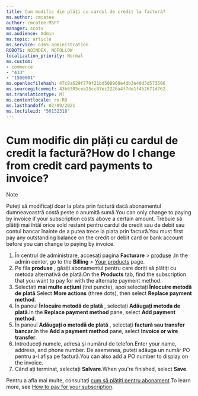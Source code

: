 ```yaml
---
title: Cum modific din plăți cu cardul de credit la factură?
ms.author: cmcatee
author: cmcatee-MSFT
manager: scotv
ms.audience: Admin
ms.topic: article
ms.service: o365-administration
ROBOTS: NOINDEX, NOFOLLOW
localization_priority: Normal
ms.custom:
- commerce
- "433"
- "1500001"
ms.openlocfilehash: 47c8a629f770f21bd508968e4db3e40d3d573506
ms.sourcegitcommit: 43b6305cea25cc87ec2226a4f7de1f452671d762
ms.translationtype: MT
ms.contentlocale: ro-RO
ms.lasthandoff: 02/09/2021
ms.locfileid: "50152318"
---
```

# <a name="how-do-i-change-from-credit-card-payments-to-invoice"></a><span data-ttu-id="30479-102">Cum modific din plăți cu cardul de credit la factură?</span><span class="sxs-lookup"><span data-stu-id="30479-102">How do I change from credit card payments to invoice?</span></span>

> [!NOTE]
> <span data-ttu-id="30479-103">Puteți să modificați doar la plata prin factură dacă abonamentul dumneavoastră costă peste o anumită sumă.</span><span class="sxs-lookup"><span data-stu-id="30479-103">You can only change to paying by invoice if your subscription costs above a certain amount.</span></span> <span data-ttu-id="30479-104">Trebuie să plătiți mai întâi orice sold restant pentru cardul de credit sau de debit sau contul bancar înainte de a putea trece la plata prin factură.</span><span class="sxs-lookup"><span data-stu-id="30479-104">You must first pay any outstanding balance on the credit or debit card or bank account before you can change to paying by invoice.</span></span>

1. <span data-ttu-id="30479-105">În centrul de administrare, accesați pagina **Facturare**  >  [produse](https://go.microsoft.com/fwlink/p/?linkid=842054) .</span><span class="sxs-lookup"><span data-stu-id="30479-105">In the admin center, go to the **Billing** > [Your products](https://go.microsoft.com/fwlink/p/?linkid=842054) page.</span></span>
2. <span data-ttu-id="30479-106">Pe fila **produse** , găsiți abonamentul pentru care doriți să plătiți cu metoda alternativă de plată.</span><span class="sxs-lookup"><span data-stu-id="30479-106">On the **Products** tab, find the subscription that you want to pay for with the alternate payment method.</span></span>
3. <span data-ttu-id="30479-107">Selectați **mai multe acțiuni** (trei puncte), apoi selectați **Înlocuire metodă de plată**.</span><span class="sxs-lookup"><span data-stu-id="30479-107">Select **More actions** (three dots), then select **Replace payment method**.</span></span>
4. <span data-ttu-id="30479-108">În panoul **Înlocuire metodă de plată** , selectați **Adăugați metoda de plată**.</span><span class="sxs-lookup"><span data-stu-id="30479-108">In the **Replace payment method** pane, select **Add payment method**.</span></span>
5. <span data-ttu-id="30479-109">În panoul **Adăugați o metodă de plată** , selectați **factură sau transfer bancar**.</span><span class="sxs-lookup"><span data-stu-id="30479-109">In the **Add a payment method** pane, select **Invoice or wire transfer**.</span></span>
6. <span data-ttu-id="30479-110">Introduceți numele, adresa și numărul de telefon.</span><span class="sxs-lookup"><span data-stu-id="30479-110">Enter your name, address, and phone number.</span></span> <span data-ttu-id="30479-111">De asemenea, puteți adăuga un număr PO pentru a-l afișa pe factură.</span><span class="sxs-lookup"><span data-stu-id="30479-111">You can also add a PO number to display on the invoice.</span></span>
7. <span data-ttu-id="30479-112">Când ați terminat, selectați **Salvare**.</span><span class="sxs-lookup"><span data-stu-id="30479-112">When you're finished, select **Save**.</span></span>

<span data-ttu-id="30479-113">Pentru a afla mai multe, consultați [cum să plătiți pentru abonament](https://docs.microsoft.com/microsoft-365/commerce/billing-and-payments/pay-for-your-subscription).</span><span class="sxs-lookup"><span data-stu-id="30479-113">To learn more, see [How to pay for your subscription](https://docs.microsoft.com/microsoft-365/commerce/billing-and-payments/pay-for-your-subscription).</span></span>